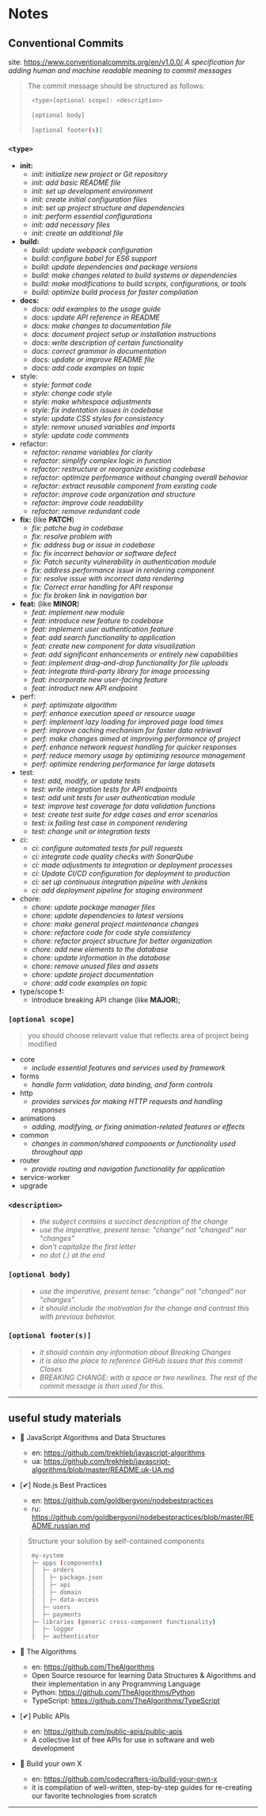 # Notes

## Conventional Commits
site: https://www.conventionalcommits.org/en/v1.0.0/
_A specification for adding human and machine readable meaning to commit messages_

> The commit message should be structured as follows:
> ```bash
>  <type>[optional scope]: <description>
>  
>  [optional body]
>  
>  [optional footer(s)]
> ```

### ``<type>``    
+ **init:** 
  - _init: initialize new project or Git repository_
  - _init: add basic README file_
  - _init: set up development environment_
  - _init: create initial configuration files_
  - _init: set up project structure and dependencies_
  - _init: perform essential configurations_
  - _init: add necessary files_
  - _init: create an additional file_
+ **build:** 
  - _build: update webpack configuration_
  - _build: configure babel for ES6 support_
  - _build: update dependencies and package versions_
  - _build: make changes related to build systems or dependencies_
  - _build: make modifications to build scripts, configurations, or tools_
  - _build: optimize build process for faster compilation_
+ **docs:**
  - _docs: add examples to the usage guide_
  - _docs: update API reference in README_
  - _docs: make changes to documentation file_
  - _docs: document project setup or installation instructions_
  - _docs: write description of certain functionality_
  - _docs: correct grammar in documentation_
  - _docs: update or improve README file_
  - _docs: add code examples on topic_
+ style:
  - _style: format code_
  - _style: change code style_
  - _style: make whitespace adjustments_
  - _style: fix indentation issues in codebase_
  - _style: update CSS styles for consistency_
  - _style: remove unused variables and imports_  
  - _style: update code comments_
+ refactor:
  - _refactor: rename variables for clarity_
  - _refactor: simplify complex logic in function_
  - _refactor: restructure or reorganize existing codebase_
   - _refactor: optimize performance without changing overall behavior_  
  - _refactor: extract reusable component from existing code_
  - _refactor: improve code organization and structure_ 
  - _refactor: improve code readability_
  - _refactor: remove redundant code_
+ **fix:** (like **PATCH**)
  - _fix: patche bug in codebase_
  - _fix: resolve problem with_
  - _fix: address bug or issue in codebase_
  - _fix: fix incorrect behavior or software defect_
  - _fix: Patch security vulnerability in authentication module_
  - _fix: address performance issue in rendering component_
  - _fix: resolve issue with incorrect data rendering_
  - _fix: Correct error handling for API response_
  - _fix: fix broken link in navigation bar_
+ **feat:** (like **MINOR**)
  - _feat: implement new module_  
  - _feat: introduce new feature to codebase_
  - _feat: implement user authentication feature_
  - _feat: add search functionality to application_
  - _feat: create new component for data visualization_
  - _feat: add significant enhancements or entirely new capabilities_
  - _feat: implement drag-and-drop functionality for file uploads_
  - _feat: integrate third-party library for image processing_
  - _feat: incorporate new user-facing feature_
  - _feat: introduct new API endpoint_
+ perf:
  - _perf: optimizate algorithm_
  - _perf: enhance execution speed or resource usage_
  - _perf: implement lazy loading for improved page load times_
  - _perf: improve caching mechanism for faster data retrieval_
  - _perf: make changes aimed at improving performance of project_
  - _perf: enhance network request handling for quicker responses_
  - _perf: reduce memory usage by optimizing resource management_  
  - _perf: optimize rendering performance for large datasets_  
+ test:
  - _test: add, modify, or update tests_
  - _test: write integration tests for API endpoints_
  - _test: add unit tests for user authentication module_
  - _test: improve test coverage for data validation functions_
  - _test: create test suite for edge cases and error scenarios_
  - _test: ix failing test case in component rendering_
  - _test: change unit or integration tests_  
+ ci:
  - _ci: configure automated tests for pull requests_
  - _ci: integrate code quality checks with SonarQube_
  - _ci: made adjustments to integration or deployment processes_
  - _ci: Update CI/CD configuration for deployment to production_
  - _ci: set up continuous integration pipeline with Jenkins_
  - _ci: add deployment pipeline for staging environment_  
+ chore:
  - _chore: update package manager files_
  - _chore: update dependencies to latest versions_
  - _chore: make general project maintenance changes_
  - _chore: refactore code for code style consistency_  
  - _chore: refactor project structure for better organization_
  - _chore: add new elements to the database_
  - _chore: update information in the database_
  - _chore: remove unused files and assets_
  - _chore: update project documentation_
  - _chore: add code examples on topic_
+ type/scope **!:** 
  - introduce breaking API change (like **MAJOR**);  
  
### ``[optional scope]``
> you should choose relevant value that reflects area of project being modified
- core
  * _include essential features and services used by framework_
- forms
  * _handle form validation, data binding, and form controls_
- http
  * _provides services for making HTTP requests and handling responses_
- animations
  * _adding, modifying, or fixing animation-related features or effects_
- common
  * _changes in common/shared components or functionality used throughout app_
- router
  * _provide routing and navigation functionality for application_
- service-worker
- upgrade

### ``<description>``
> * _the subject contains a succinct description of the change_
> * _use the imperative, present tense: "change" not "changed" nor "changes"_
> * _don't capitalize the first letter_
> * _no dot (.) at the end_
  
###  ``[optional body]``
> * _use the imperative, present tense: "change" not "changed" nor "changes"._
> * _it should include the motivation for the change and contrast this with previous behavior._
  
### ``[optional footer(s)]``  
> * _it should contain any information about Breaking Changes_
> * _it is also the place to reference GitHub issues that this commit Closes_
> * _BREAKING CHANGE: with a space or two newlines. The rest of the commit message is then used for this._
  
- - -

## useful study materials

* 🔗 JavaScript Algorithms and Data Structures 
  - en: https://github.com/trekhleb/javascript-algorithms
  - ua: https://github.com/trekhleb/javascript-algorithms/blob/master/README.uk-UA.md

* [✔] Node.js Best Practices
  - en: https://github.com/goldbergyoni/nodebestpractices
  - ru: https://github.com/goldbergyoni/nodebestpractices/blob/master/README.russian.md
 
> Structure your solution by self-contained components
> ```bash
>  my-system
>  ├─ apps (components)
>  │  ├─ orders
>  │  │ ├─ package.json
>  │  │ ├─ api
>  │  │ ├─ domain
>  │  │ ├─ data-access
>  │  ├─ users
>  │  ├─ payments
>  ├─ libraries (generic cross-component functionality)
>  │  ├─ logger
>  │  ├─ authenticator
> ```

* 🔗 The Algorithms
  - en: https://github.com/TheAlgorithms
  - Open Source resource for learning Data Structures & Algorithms and their implementation in any Programming Language
  - Python: https://github.com/TheAlgorithms/Python
  - TypeScript: https://github.com/TheAlgorithms/TypeScript

* [✔] Public APIs
  - en: https://github.com/public-apis/public-apis
  - A collective list of free APIs for use in software and web development

* 🔗 Build your own X
  - en: https://github.com/codecrafters-io/build-your-own-x
  - it is compilation of well-written, step-by-step guides for re-creating our favorite technologies from scratch

- - -











